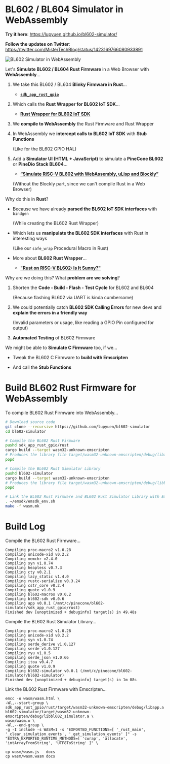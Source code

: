 # BL602 / BL604 Simulator in WebAssembly

__Try it here__: https://lupyuen.github.io/bl602-simulator/

__Follow the updates on Twitter__: https://twitter.com/MisterTechBlog/status/1423169766080933891

![BL602 Simulator in WebAssembly](https://lupyuen.github.io/images/adc-simulator2.png)

Let's __Simulate BL602 / BL604 Rust Firmware__ in a Web Browser with __WebAssembly__...

1.  We take this BL602 / BL604 __Blinky Firmware in Rust__...

    - [__`sdk_app_rust_gpio`__](sdk_app_rust_gpio/rust/src/lib.rs)

1.  Which calls the __Rust Wrapper for BL602 IoT SDK__...

    - [__Rust Wrapper for BL602 IoT SDK__](https://crates.io/crates/bl602-sdk)

1.  We __compile to WebAssembly__ the Rust Firmware and Rust Wrapper

1.  In WebAssembly we __intercept calls to BL602 IoT SDK__ with __Stub Functions__

    (Like for the BL602 GPIO HAL)

1.  Add a __Simulator UI (HTML + JavaScript)__ to simulate a __PineCone BL602__ or __PineDio Stack BL604__...

    - [__“Simulate RISC-V BL602 with WebAssembly, uLisp and Blockly”__](https://lupyuen.github.io/articles/wasm)
    
    (Without the Blockly part, since we can't compile Rust in a Web Browser)
    
Why do this in __Rust__?

- Because we have already __parsed the BL602 IoT SDK interfaces__ with `bindgen`

  (While creating the BL602 Rust Wrapper) 

- Which lets us __manipulate the BL602 SDK interfaces__ with Rust in interesting ways

  (Like our `safe_wrap` Procedural Macro in Rust)
    
- More about __BL602 Rust Wrapper__...

  - [__"Rust on RISC-V BL602: Is It Sunny?"__](https://lupyuen.github.io/articles/adc)

Why are we doing this? What __problem are we solving__?

1.  Shorten the __Code - Build - Flash - Test Cycle__ for BL602 and BL604

    (Because flashing BL602 via UART is kinda cumbersome)
    
1.  We could potentially catch __BL602 SDK Calling Errors__ for new devs and __explain the errors in a friendly way__

    (Invalid parameters or usage, like reading a GPIO Pin configured for output)

1.  __Automated Testing__ of BL602 Firmware

We might be able to __Simulate C Firmware__ too, if we...
    
- Tweak the BL602 C Firmware to __build with Emscripten__

- And call the __Stub Functions__

# Build BL602 Rust Firmware for WebAssembly

To compile BL602 Rust Firmware into WebAssembly...

```bash
# Download source code
git clone --recursive https://github.com/lupyuen/bl602-simulator
cd bl602-simulator

# Compile the BL602 Rust Firmware
pushd sdk_app_rust_gpio/rust
cargo build --target wasm32-unknown-emscripten
# Produces the library file target/wasm32-unknown-emscripten/debug/libapp.a
popd

# Compile the BL602 Rust Simulator Library
pushd bl602-simulator
cargo build --target wasm32-unknown-emscripten
# Produces the library file target/wasm32-unknown-emscripten/debug/libbl602_simulator.a
popd

# Link the BL602 Rust Firmware and BL602 Rust Simulator Library with Emscripten
. ~/emsdk/emsdk_env.sh
make -f wasm.mk
```

# Build Log

Compile the BL602 Rust Firmware...

```text
Compiling proc-macro2 v1.0.28
Compiling unicode-xid v0.2.2
Compiling memchr v2.4.0
Compiling syn v1.0.74
Compiling heapless v0.7.3
Compiling cty v0.2.1
Compiling lazy_static v1.4.0
Compiling rustc-serialize v0.3.24
Compiling cstr_core v0.2.4
Compiling quote v1.0.9
Compiling bl602-macros v0.0.2
Compiling bl602-sdk v0.0.6
Compiling app v0.0.1 (/mnt/c/pinecone/bl602-simulator/sdk_app_rust_gpio/rust)
Finished dev [unoptimized + debuginfo] target(s) in 49.48s
```

Compile the BL602 Rust Simulator Library...

```text
Compiling proc-macro2 v1.0.28
Compiling unicode-xid v0.2.2
Compiling syn v1.0.74
Compiling serde_derive v1.0.127
Compiling serde v1.0.127
Compiling ryu v1.0.5
Compiling serde_json v1.0.66
Compiling itoa v0.4.7
Compiling quote v1.0.9
Compiling bl602-simulator v0.0.1 (/mnt/c/pinecone/bl602-simulator/bl602-simulator) 
Finished dev [unoptimized + debuginfo] target(s) in 1m 08s
```

Link the BL602 Rust Firmware with Emscripten...

```text
emcc -o wasm/wasm.html \
-Wl,--start-group \
sdk_app_rust_gpio/rust/target/wasm32-unknown-emscripten/debug/libapp.a bl602-simulator/target/wasm32-unknown-emscripten/debug/libbl602_simulator.a \
wasm/wasm.o \
-Wl,--end-group \
-g -I include -s WASM=1 -s "EXPORTED_FUNCTIONS=[ '_rust_main', '_clear_simulation_events', '_get_simulation_events' ]" -s "EXTRA_EXPORTED_RUNTIME_METHODS=[ 'cwrap', 'allocate', 'intArrayFromString', 'UTF8ToString' ]" \

cp wasm/wasm.js   docs
cp wasm/wasm.wasm docs
```
